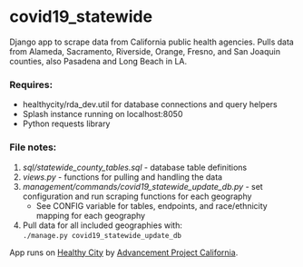 # covid19_statewide
Django app to scrape data from California public health agencies.  Pulls data from Alameda, Sacramento, Riverside, Orange, Fresno, and San Joaquin counties, also Pasadena and Long Beach in LA.  

### Requires:
* healthycity/rda_dev.util for database connections and query helpers
* Splash instance running on localhost:8050
* Python requests library

### File notes:

1. _sql/statewide_county_tables.sql_ -  database table definitions
2. _views.py_ - functions for pulling and handling the data
3. _management/commands/covid19_statewide_update_db.py_ - set configuration and run scraping functions for each geography
	* See CONFIG variable for tables, endpoints, and race/ethnicity mapping for each geography
4. Pull data for all included geographies with:  
`./manage.py covid19_statewide_update_db`

App runs on [Healthy City](https://www.healthycity.org) by [Advancement Project California](https://www.advancementprojectca.org).